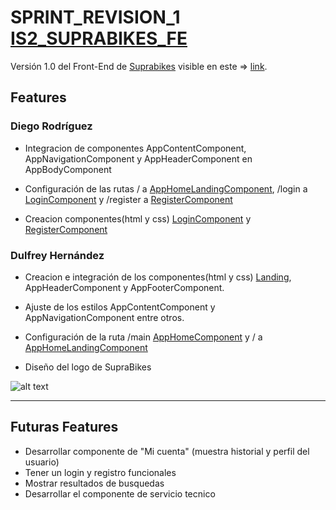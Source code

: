 # SPRINT_REVISION_1 [IS2_SUPRABIKES_FE](http://suprabikes-front-end-dulfrey.c9users.io/) 


Versión 1.0 del Front-End de [Suprabikes](http://suprabikes-front-end-dulfrey.c9users.io/) visible en este => [link](http://suprabikes-front-end-dulfrey.c9users.io/).

## Features

### Diego Rodríguez 

* Integracion de componentes AppContentComponent, AppNavigationComponent y AppHeaderComponent en AppBodyComponent

* Configuración de las rutas / a [AppHomeLandingComponent](http://suprabikes-front-end-dulfrey.c9users.io/main), /login a [LoginComponent](http://suprabikes-front-end-dulfrey.c9users.io/login) y /register a [RegisterComponent](http://suprabikes-front-end-dulfrey.c9users.io/register)

* Creacion componentes(html y css) [LoginComponent](http://suprabikes-front-end-dulfrey.c9users.io/login) y [RegisterComponent](http://suprabikes-front-end-dulfrey.c9users.io/register)


### Dulfrey Hernández

* Creacion e integración de los componentes(html y css) [Landing](http://suprabikes-front-end-dulfrey.c9users.io/), AppHeaderComponent y AppFooterComponent.

* Ajuste de los estilos AppContentComponent y AppNavigationComponent entre otros.

* Configuración de la ruta /main [AppHomeComponent](http://suprabikes-front-end-dulfrey.c9users.io/main) y  / a [AppHomeLandingComponent](http://suprabikes-front-end-dulfrey.c9users.io/)

* Diseño del logo de SupraBikes

![alt text](http://suprabikes-front-end-dulfrey.c9users.io/static/media/logoSupraBIKES.d5717e52.png "Logo SupraBikes")

---

## Futuras Features

* Desarrollar componente de "Mi cuenta" (muestra historial y perfil del usuario)
* Tener un login y registro funcionales
* Mostrar resultados de busquedas
* Desarrollar el componente de servicio tecnico